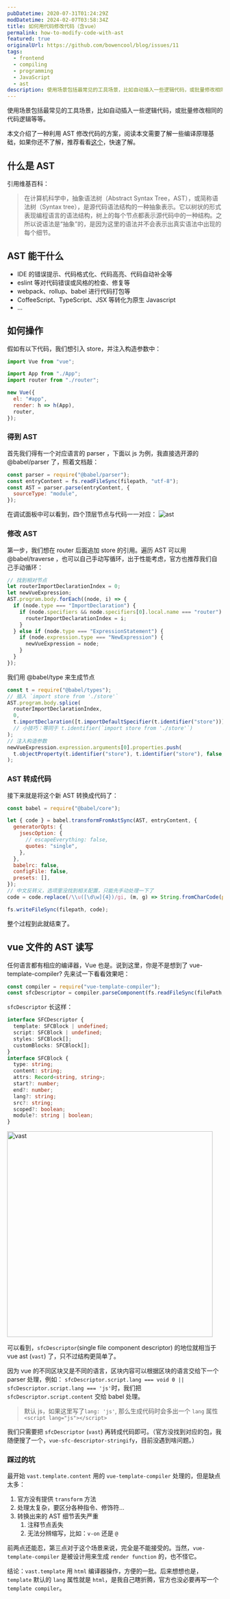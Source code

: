 ```yaml
---
pubDatetime: 2020-07-31T01:24:29Z
modDatetime: 2024-02-07T03:58:34Z
title: 如何用代码修改代码（含vue）
permalink: how-to-modify-code-with-ast
featured: true
originalUrl: https://github.com/bowencool/blog/issues/11
tags:
  - frontend
  - compiling
  - programming
  - JavaScript
  - ast
description: 使用场景包括最常见的工具场景，比如自动插入一些逻辑代码，或批量修改相同的代码逻辑等等。
---
```


使用场景包括最常见的工具场景，比如自动插入一些逻辑代码，或批量修改相同的代码逻辑等等。

本文介绍了一种利用 AST 修改代码的方案，阅读本文需要了解一些编译原理基础，如果你还不了解，推荐看看[这个](https://github.com/jamiebuilds/the-super-tiny-compiler)，快速了解。

## 什么是 AST

引用维基百科：

> 在计算机科学中，抽象语法树（Abstract Syntax Tree，AST），或简称语法树（Syntax tree），是源代码语法结构的一种抽象表示。它以树状的形式表现编程语言的语法结构，树上的每个节点都表示源代码中的一种结构。之所以说语法是“抽象”的，是因为这里的语法并不会表示出真实语法中出现的每个细节。

## AST 能干什么

- IDE 的错误提示、代码格式化、代码高亮、代码自动补全等
- eslint 等对代码错误或风格的检查、修复等
- webpack、rollup、babel 进行代码打包等
- CoffeeScript、TypeScript、JSX 等转化为原生 Javascript
- ...

## 如何操作

假如有以下代码，我们想引入 store，并注入构造参数中：

```js
import Vue from "vue";

import App from "./App";
import router from "./router";

new Vue({
  el: "#app",
  render: h => h(App),
  router,
});
```

### 得到 AST

首先我们得有一个对应语言的 parser ，下面以 js 为例，我直接选开源的 @babel/parser 了，照着文档敲：

```js
const parser = require("@babel/parser");
const entryContent = fs.readFileSync(filepath, "utf-8");
const AST = parser.parse(entryContent, {
  sourceType: "module",
});
```

在调试面板中可以看到，四个顶层节点与代码一一对应：
![ast](https://user-images.githubusercontent.com/20217146/89251386-790be200-d649-11ea-818e-cd72b5b4ee35.png)

### 修改 AST

第一步，我们想在 router 后面追加 store 的引用。遍历 AST 可以用 @babel/traverse ，也可以自己手动写循环，出于性能考虑，官方也推荐我们自己手动循环：

```js
// 找到相对节点
let routerImportDeclarationIndex = 0;
let newVueExpression;
AST.program.body.forEach((node, i) => {
  if (node.type === "ImportDeclaration") {
    if (node.specifiers && node.specifiers[0].local.name === "router") {
      routerImportDeclarationIndex = i;
    }
  } else if (node.type === "ExpressionStatement") {
    if (node.expression.type === "NewExpression") {
      newVueExpression = node;
    }
  }
});
```

我们用 @babel/type 来生成节点

```js
const t = require("@babel/types");
// 插入 `import store from './store'`
AST.program.body.splice(
  routerImportDeclarationIndex,
  0,
  t.importDeclaration([t.importDefaultSpecifier(t.identifier("store"))], t.stringLiteral("./store"))
  // 小技巧：等同于 t.identifier(`import store from './store'`)
);
// 注入构造参数
newVueExpression.expression.arguments[0].properties.push(
  t.objectProperty(t.identifier("store"), t.identifier("store"), false, true)
);
```

### AST 转成代码

接下来就是将这个新 AST 转换成代码了：

```js
const babel = require("@babel/core");

let { code } = babel.transformFromAstSync(AST, entryContent, {
  generatorOpts: {
    jsescOption: {
      // escapeEverything: false,
      quotes: "single",
    },
  },
  babelrc: false,
  configFile: false,
  presets: [],
});
// 中文反转义，选项里没找到相关配置，只能先手动处理一下了
code = code.replace(/\\u([\d\w]{4})/gi, (m, g) => String.fromCharCode(parseInt(g, 16)));

fs.writeFileSync(filepath, code);
```

整个过程到此就结束了。

## vue 文件的 AST 读写

任何语言都有相应的编译器，Vue 也是。说到这里，你是不是想到了 vue-template-compiler? 先来试一下看看效果吧：

```js
const compiler = require("vue-template-compiler");
const sfcDescriptor = compiler.parseComponent(fs.readFileSync(filePath, "utf-8"));
```

`sfcDescriptor` 长这样：

```ts
interface SFCDescriptor {
  template: SFCBlock | undefined;
  script: SFCBlock | undefined;
  styles: SFCBlock[];
  customBlocks: SFCBlock[];
}
interface SFCBlock {
  type: string;
  content: string;
  attrs: Record<string, string>;
  start?: number;
  end?: number;
  lang?: string;
  src?: string;
  scoped?: boolean;
  module?: string | boolean;
}
```

<img width="480" alt="vast" src="https://user-images.githubusercontent.com/20217146/89251352-61ccf480-d649-11ea-8731-d57814b8666a.png">

可以看到，`sfcDescriptor`(single file component descriptor) 的地位就相当于 vue ast (`vast`) 了，只不过结构更简单了。

因为 vue 的不同区块又是不同的语言，区块内容可以根据区块的语言交给下一个 parser 处理，例如：
`sfcDescriptor.script.lang === void 0 || sfcDescriptor.script.lang === 'js'`时，我们把 `sfcDescriptor.script.content` 交给 babel 处理。

> 默认 js，如果这里写了`lang: 'js'`, 那么生成代码时会多出一个 `lang` 属性`<script lang="js"></script>`

我们只需要把 `sfcDescriptor` (`vast`) 再转成代码即可。（官方没找到对应的包，我随便搜了一个，`vue-sfc-descriptor-stringify`，目前没遇到啥问题。）

### 踩过的坑

最开始 `vast.template.content` 用的 `vue-template-compiler` 处理的，但是缺点太多：

1. 官方没有提供 `transform` 方法
2. 处理太复杂，要区分各种指令、修饰符...
3. 转换出来的 AST 细节丢失严重
   1. 注释节点丢失
   2. 无法分辨缩写，比如：`v-on` 还是 `@`

前两点还能忍，第三点对于这个场景来说，完全是不能接受的。当然，`vue-template-compiler` 是被设计用来生成 `render function` 的，也不怪它。

结论：`vast.template` 用 `html` 编译器操作，方便的一批。后来想想也是，`template` 默认的 `lang` 属性就是 `html`，是我自己瞎折腾，官方也没必要再写一个 `template compiler`。
